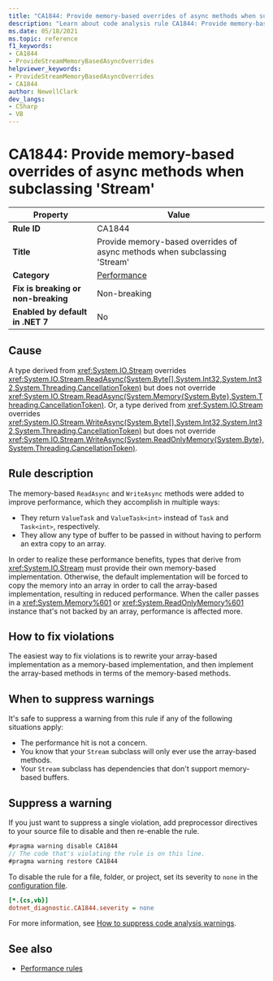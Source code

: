 ```yaml
---
title: "CA1844: Provide memory-based overrides of async methods when subclassing 'Stream' (code analysis)"
description: "Learn about code analysis rule CA1844: Provide memory-based overrides of async methods when subclassing 'Stream'"
ms.date: 05/18/2021
ms.topic: reference
f1_keywords:
- CA1844
- ProvideStreamMemoryBasedAsyncOverrides
helpviewer_keywords:
- ProvideStreamMemoryBasedAsyncOverrides
- CA1844
author: NewellClark
dev_langs:
- CSharp
- VB
---
```

# CA1844: Provide memory-based overrides of async methods when subclassing 'Stream'

| Property                            | Value                                                                     |
|-------------------------------------|---------------------------------------------------------------------------|
| **Rule ID**                         | CA1844                                                                    |
| **Title**                           | Provide memory-based overrides of async methods when subclassing 'Stream' |
| **Category**                        | [Performance](performance-warnings.md)                                    |
| **Fix is breaking or non-breaking** | Non-breaking                                                              |
| **Enabled by default in .NET 7**    | No                                                                        |

## Cause

A type derived from <xref:System.IO.Stream> overrides <xref:System.IO.Stream.ReadAsync(System.Byte[],System.Int32,System.Int32,System.Threading.CancellationToken)> but does not override <xref:System.IO.Stream.ReadAsync(System.Memory{System.Byte},System.Threading.CancellationToken)>. Or, a type derived from <xref:System.IO.Stream> overrides  <xref:System.IO.Stream.WriteAsync(System.Byte[],System.Int32,System.Int32,System.Threading.CancellationToken)> but does not override <xref:System.IO.Stream.WriteAsync(System.ReadOnlyMemory{System.Byte},System.Threading.CancellationToken)>.

## Rule description

The memory-based `ReadAsync` and `WriteAsync` methods were added to improve performance, which they accomplish in multiple ways:

- They return `ValueTask` and `ValueTask<int>` instead of `Task` and `Task<int>`, respectively.
- They allow any type of buffer to be passed in without having to perform an extra copy to an array.

In order to realize these performance benefits, types that derive from <xref:System.IO.Stream> must provide their own memory-based implementation. Otherwise, the default implementation will be forced to copy the memory into an array in order to call the array-based implementation, resulting in reduced performance. When the caller passes in a <xref:System.Memory%601> or <xref:System.ReadOnlyMemory%601> instance that's not backed by an array, performance is affected more.

## How to fix violations

The easiest way to fix violations is to rewrite your array-based implementation as a memory-based implementation, and then implement the array-based methods in terms of the memory-based methods.

## When to suppress warnings

It's safe to suppress a warning from this rule if any of the following situations apply:

- The performance hit is not a concern.
- You know that your `Stream` subclass will only ever use the array-based methods.
- Your `Stream` subclass has dependencies that don't support memory-based buffers.

## Suppress a warning

If you just want to suppress a single violation, add preprocessor directives to your source file to disable and then re-enable the rule.

```csharp
#pragma warning disable CA1844
// The code that's violating the rule is on this line.
#pragma warning restore CA1844
```

To disable the rule for a file, folder, or project, set its severity to `none` in the [configuration file](../configuration-files.md).

```ini
[*.{cs,vb}]
dotnet_diagnostic.CA1844.severity = none
```

For more information, see [How to suppress code analysis warnings](../suppress-warnings.md).

## See also

- [Performance rules](performance-warnings.md)
